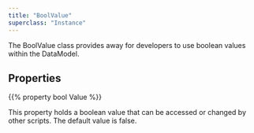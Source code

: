 ```yaml
---
title: "BoolValue"
superclass: "Instance"
---
```


The BoolValue class provides away for developers to use boolean values within the DataModel.

## Properties

{{% property bool Value %}}

This property holds a boolean value that can be accessed or changed by other scripts. The default value is false.

